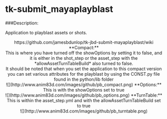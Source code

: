tk-submit_mayaplayblast
=====================
###Description:

Application to playblast assets or shots.
<center>
https://github.com/jamesbdunlop/tk-jbd-submit-mayaplayblast/wiki
**Compact:**<br>
This is where you have turned off the showOptions by setting it to false, and it is either in the shot_step or the asset_step with the *allowAssetTurnTableBuild* also turned to false.<br>
It should be noted that when you set the application to this compact version you can set various attributes for the playblast by using the CONST.py file found in the python/lib folder<br>
![](http://www.anim83d.com/images/github/pb_compact.png)
**Options:**<br>
This is with the showOptions set to true<br>
![](http://www.anim83d.com/images/github/pb_options.png)
**TurnTable:**<br>
This is within the asset_step.yml and with the allowAssetTurnTableBuild set to true<br>
![](http://www.anim83d.com/images/github/pb_turntable.png)
</center>